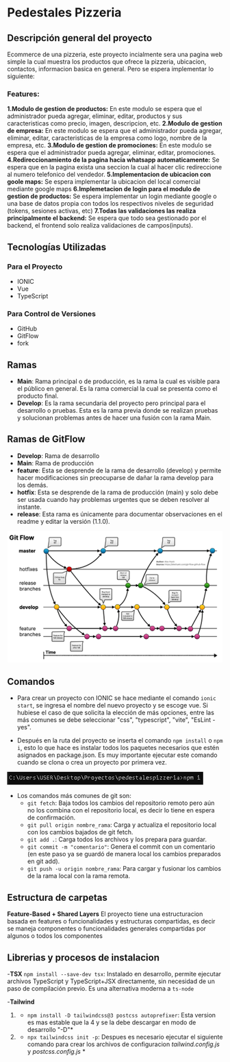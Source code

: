 # Pedestales Pizzeria

## Descripción general del proyecto
Ecommerce de una pizzeria, este proyecto incialmente sera una pagina web simple la cual muestra los productos que ofrece la pizzeria, ubicacion, contactos, informacion basica en general. Pero se espera implementar lo siguiente: 
### Features:
**1.Modulo de gestion de productos:** En este modulo se espera que el administrador pueda agregar, eliminar, editar, productos y sus caracteristicas como precio, imagen, descripcion, etc. 
**2.Modulo de gestion de empresa:** En este modulo se espera que el administrador pueda agregar, eliminar, editar, caracteristicas de la empresa como logo, nombre de la empresa, etc. 
**3.Modulo de gestion de promociones:** En este modulo se espera que el administrador pueda agregar, eliminar, editar, promociones. 
**4.Redireccionamiento de la pagina hacia whatsapp automaticamente:** Se espera que en la pagina exista una seccion la cual al hacer clic redireccione al numero telefonico del vendedor.
**5.Implementacion de ubicacion con goole maps:** Se espera implementar la ubicacion del local comercial mediante google maps
**6.Implemetacion de login para el modulo de gestion de productos:** Se espera implementar un login mediante google o una base de datos propia con todos los respectivos niveles de seguridad (tokens, sesiones activas, etc)
**7.Todas las validaciones las realiza principalmente el backend:** Se espera que todo sea gestionado por el backend, el frontend solo realiza validaciones de campos(inputs). 

## Tecnologías Utilizadas

### Para el Proyecto
- IONIC
- Vue
- TypeScript

### Para Control de Versiones
- GitHub
- GitFlow
- fork

## Ramas

- **Main**: Rama principal o de producción, es la rama la cual es visible para el público en general. Es la rama comercial la cual se presenta como el producto final.
- **Develop**: Es la rama secundaria del proyecto pero principal para el desarrollo o pruebas. Esta es la rama previa donde se realizan pruebas y solucionan problemas antes de hacer una fusión con la rama Main.

## Ramas de GitFlow

- **Develop**: Rama de desarrollo
- **Main**: Rama de producción
- **feature**: Esta se desprende de la rama de desarrollo (develop) y permite hacer modificaciones sin preocuparse de dañar la rama develop para los demás.
- **hotfix**: Esta se desprende de la rama de producción (main) y solo debe ser usada cuando hay problemas urgentes que se deben resolver al instante.
- **release**: Esta rama es únicamente para documentar observaciones en el readme y editar la versión (1.1.0).

![Ramas de GitFlow](image-1.png)

## Comandos

- Para crear un proyecto con IONIC se hace mediante el comando `ionic start`, se ingresa el nombre del nuevo proyecto y se escoge vue. Si hubiese el caso de que solicita la elección de más opciones, entre las más comunes se debe seleccionar "css", "typescript", "vite", "EsLint - yes".

- Después en la ruta del proyecto se inserta el comando `npm install` o `npm i`, esto lo que hace es instalar todos los paquetes necesarios que estén asignados en package.json. Es muy importante ejecutar este comando cuando se clona o crea un proyecto por primera vez.

![NPM Install](image.png)

- Los comandos más comunes de git son:
  * `git fetch`: Baja todos los cambios del repositorio remoto pero aún no los combina con el repositorio local, es decir lo tiene en espera de confirmación.
  * `git pull origin nombre_rama`: Carga y actualiza el repositorio local con los cambios bajados de git fetch.
  * `git add .`: Carga todos los archivos y los prepara para guardar.
  * `git commit -m "comentario"`: Genera el commit con un comentario (en este paso ya se guardó de manera local los cambios preparados en git add).
  * `git push -u origin nombre_rama`: Para cargar y fusionar los cambios de la rama local con la rama remota.

## Estructura de carpetas 
**Feature-Based + Shared Layers**
El proyecto tiene una estructuracion basada en features o funcionalidades y estructuras compartidas, es decir se maneja componentes o funcionalidades generales compartidas por algunos o todos los componentes

## Librerias y procesos de instalacion

-**TSX**
`npm install --save-dev tsx`: Instalado en desarrollo, permite ejecutar archivos TypeScript y TypeScript+JSX directamente, sin necesidad de un paso de compilación previo. Es una alternativa moderna a `ts-node`

-**Tailwind**
1. * `npm install -D tailwindcss@3 postcss autoprefixer`: Esta version es mas estable que la 4 y se la debe descargar en modo de desarrollo "-D"*
2. * `npx tailwindcss init -p`: Despues es necesario ejecutar el siguiente comando para crear los archivos de configuracion *tailwind.config.js* y *postcss.config.js* *


